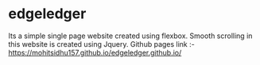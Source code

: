# edgeledger
Its a simple single page website created using flexbox.
Smooth scrolling in this website is created using Jquery.
Github pages link :- https://mohitsidhu157.github.io/edgeledger.github.io/
